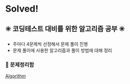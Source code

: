# Solved!

## ✳️ 코딩테스트 대비를 위한 알고리즘 공부 ✳️

- 주마다 4문제씩 선정해서 문제 풀이 진행
- 문제 풀이에 사용한 알고리즘과 풀이 방법에 대해 정리

### 🧳 **문제정리함**

[Algorithm](Solved!%2025a7e10225304ddfa8a6170346a79f7a/Algorithm%20311b6e89c9744452a8114387f296f618.csv)
